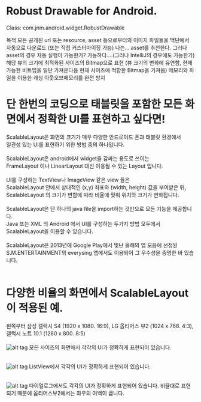 Robust Drawable for Android. 
====================

Class: com.jnm.android.widget.RobustDrawable


목적
모든 공개된 url 또는 resource, asset 등으로부터의 이미지 파일들을 백단에서 자동으로 다운로드
	(또는 직접 커스터마이징 가능)
나는... asset를 추천한다.
	그러나 asset의 경우 자동 실행이 가능한가?
	가능하다....(그러나 IntelliJ의 경우에도 가능한가)
해당 뷰의 크기에 최적화된 사이즈의 Bitmap으로 표현
	(뷰 크기의 변화에 유연함, 현재 가능한 비트맵을 일단 가져온다음 현재 사이즈에 적합한 Bitmap을 가져옴)
메모리와 파일을 이용한 캐싱
아웃오브메모리를 완전 방지


단 한번의 코딩으로 태블릿을 포함한 모든 화면에서 정확한 UI를 표현하고 싶다면!<br/>
====================
ScalableLayout은 화면의 크기가 매우 다양한 안드로이드 폰과 태블릿 환경에서<br/>
일관성 있는 UI를 표현하기 위한 방법 중의 하나입니다.<br/>
<br/>
ScalableLayout은 android에서 widget을 감싸는 용도로 쓰이는<br/>
FrameLayout 이나 LinearLayout 대신 이용될 수 있는 Layout 입니다.<br/>
<br/>
UI를 구성하는 TextView나 ImageView 같은 view 들은<br/>
ScalableLayout 안에서 상대적인 (x,y) 좌표와 (width, height) 값을 부여받은 뒤,<br/>
ScalableLayout 의 크기가 변함에 따라 비율에 맞춰 위치와 크기가 변화됩니다.<br/>
<br/>
ScalableLayout은 단 하나의 java file을 import하는 것만으로 모든 기능을 제공합니다.<br/>
Java 또는 XML 의 Android 에서 UI를 구성하는 두가지 방법 모두에서 ScalableLayout을 이용할 수 있습니다.<br/>
<br/>
ScalableLayout은 2013년에 Google Play에서 빛난 올해의 앱 모음에 선정된<br/>
S.M.ENTERTAINMENT의 everysing 앱에서도 이용되어 그 우수성을 증명한 바 있습니다.<br/>
<br/>

다양한 비율의 화면에서 ScalableLayout이 적용된 예.
====================
왼쪽부터 삼성 갤럭시 S4 (1920 x 1080. 16:9), LG 옵티머스 뷰2 (1024 x 768. 4:3), 갤럭시 노트 10.1 (1280 x 800. 8:5)<br/><br/>
![alt tag](https://raw.github.com/ssomai/ScalableLayout/master/images/sl_01_main.jpg)
모든 사이즈의 화면에서 각각의 UI가 정확하게 표현되어 있습니다.<br/><br/>

![alt tag](https://raw.github.com/ssomai/ScalableLayout/master/images/sl_02_singtop100.jpg)
ListView에서 각각의 UI가 정확하게 표현되어 있습니다.<br/><br/>

![alt tag](https://raw.github.com/ssomai/ScalableLayout/master/images/sl_03_singoption.jpg)
다이얼로그에서도 각각의 UI가 정확하게 표현되어 있습니다. 비율대로 표현되기 때문에 옵티머스뷰2에서는 좌우의 여백이 큽니다.



